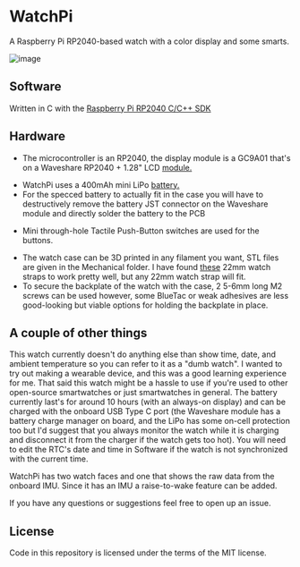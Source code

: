 # WatchPi
A Raspberry Pi RP2040-based watch with a color display and some smarts.

![image](https://github.com/abhignay/WatchPi/assets/74813604/331e2707-f14a-45b1-afe8-912f4422b5eb)

## Software
Written in C with the [Raspberry Pi RP2040 C/C++ SDK](https://www.raspberrypi.com/documentation/microcontrollers/c_sdk.html) 

## Hardware
- The microcontroller is an RP2040, the display module is a GC9A01 that's on a Waveshare RP2040 + 1.28" LCD [module.](https://www.waveshare.com/rp2040-lcd-1.28.htm)
+ WatchPi uses a 400mAh mini LiPo [battery.](https://robu.in/product/400mah-pcm-protected-micro-li-po-battery-2/)
+ For the specced battery to actually fit in the case you will have to destructively remove the battery JST connector on the Waveshare module and directly solder the battery to the PCB
* Mini through-hole Tactile Push-Button switches are used for the buttons.
- The watch case can be 3D printed in any filament you want, STL files are given in the Mechanical folder. I have found [these](https://www.amazon.in/Silicone-Compatible-ColorFit-Caliber-Smartwatch/dp/B0B3KVBHX1/ref=sr_1_2_sspa?crid=253FRRXGHHQEX&keywords=22mm+black+watch+strap&qid=1680966373&s=jewelry&sprefix=22mm+black+watch+str%2Cjewelry%2C322&sr=1-2-spons&sp_csd=d2lkZ2V0TmFtZT1zcF9hdGY&psc=1) 22mm watch straps to work pretty well, but any 22mm watch strap will fit.
- To secure the backplate of the watch with the case, 2 5-6mm long M2 screws can be used however, some BlueTac or weak adhesives are less good-looking but viable options for holding the backplate in place.

## A couple of other things
This watch currently doesn't do anything else than show time, date, and ambient temperature so you can refer to it as a "dumb watch". I wanted to try out making a wearable device, and this was a good learning experience for me. That said this watch might be a hassle to use if you're used to other open-source smartwatches or just smartwatches in general. The battery currently last's for around 10 hours (with an always-on display) and can be charged with the onboard USB Type C port (the Waveshare module has a battery charge manager on board, and the LiPo has some on-cell protection too but I'd suggest that you always monitor the watch while it is charging and disconnect it from the charger if the watch gets too hot). You will need to edit the RTC's date and time in Software if the watch is not synchronized with the current time.

WatchPi has two watch faces and one that shows the raw data from the onboard IMU. Since it has an IMU a raise-to-wake feature can be added.

If you have any questions or suggestions feel free to open up an issue.

## License
Code in this repository is licensed under the terms of the MIT license.
